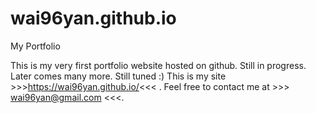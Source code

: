 # wai96yan.github.io
My Portfolio

This is my very first portfolio website hosted on github. Still in progress. Later comes many more. Still tuned :)
This is my site >>>https://wai96yan.github.io/<<< . 
Feel free to contact me at >>> wai96yan@gmail.com <<<.

